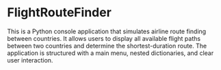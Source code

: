 # FlightRouteFinder
This is a Python console application that simulates airline route finding between countries. It allows users to display all available flight paths between two countries and determine the shortest-duration route. The application is structured with a main menu, nested dictionaries, and clear user interaction.
